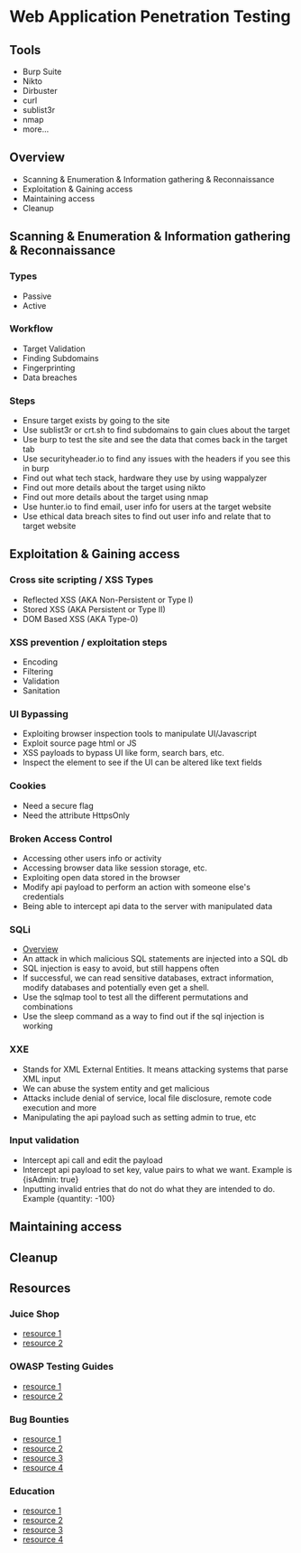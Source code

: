 # Web Application Penetration Testing

## Tools
- Burp Suite
- Nikto
- Dirbuster
- curl
- sublist3r
- nmap
- more...

## Overview
- Scanning & Enumeration & Information gathering & Reconnaissance
- Exploitation & Gaining access
- Maintaining access
- Cleanup

## Scanning & Enumeration & Information gathering & Reconnaissance
### Types
- Passive
- Active

### Workflow
- Target Validation
- Finding Subdomains
- Fingerprinting
- Data breaches

### Steps
- Ensure target exists by going to the site
- Use sublist3r or crt.sh to find subdomains to gain clues about the target
- Use burp to test the site and see the data that comes back in the target tab
- Use securityheader.io to find any issues with the headers if you see this in burp
- Find out what tech stack, hardware they use by using wappalyzer
- Find out more details about the target using nikto
- Find out more details about the target using nmap
- Use hunter.io to find email, user info for users at the target website
- Use ethical data breach sites to find out user info and relate that to target website

## Exploitation & Gaining access
### Cross site scripting / XSS Types
- Reflected XSS (AKA Non-Persistent or Type I)
- Stored XSS (AKA Persistent or Type II)
- DOM Based XSS (AKA Type-0)

### XSS prevention / exploitation steps
- Encoding
- Filtering
- Validation
- Sanitation

### UI Bypassing
- Exploiting browser inspection tools to manipulate UI/Javascript
- Exploit source page html or JS
- XSS payloads to bypass UI like form, search bars, etc.
- Inspect the element to see if the UI can be altered like text fields

### Cookies
- Need a secure flag
- Need the attribute HttpsOnly

### Broken Access Control
- Accessing other users info or activity 
- Accessing browser data like session storage, etc.
- Exploiting open data stored in the browser
- Modify api payload to perform an action with someone else's credentials
- Being able to intercept api data to the server with manipulated data

### SQLi
- [Overview](https://portswigger.net/web-security/sql-injection)
- An attack in which malicious SQL statements are injected into a SQL db
- SQL injection is easy to avoid, but still happens often
- If successful, we can read sensitive databases, extract information, modify databases and potentially even get a shell.
- Use the sqlmap tool to test all the different permutations and combinations
- Use the sleep command as a way to find out if the sql injection is working

### XXE
- Stands for XML External Entities. It means attacking systems that parse XML input
- We can abuse the system entity and get malicious
- Attacks include denial of service, local file disclosure, remote code execution and more
- Manipulating the api payload such as setting admin to true, etc


### Input validation
- Intercept api call and edit the payload
- Intercept api payload to set key, value pairs to what we want. Example is {isAdmin: true}
- Inputting invalid entries that do not do what they are intended to do. Example {quantity: -100}

## Maintaining access

## Cleanup

## Resources
### Juice Shop
  - [resource 1](https://github.com/bkimminich/juice-shop#setup)
  - [resource 2](https://bkimminich.gitbooks.io/pwning-owasp-juice-ship/content/)
### OWASP Testing Guides
  - [resource 1](https://www.owasp.org/images/1/19/OTGv4.pdf)
  - [resource 2](https://github.com/tanprathan/OWASP-Testing-Checklist)
### Bug Bounties
  - [resource 1](https://bugcrowd.com/)
  - [resource 2](https://hackerone.com/)
  - [resource 3](https://www.synack.com/red-team/)
  - [resource 4](https://www.guru99.com/bug-bounty-programs.html)
### Education
  - [resource 1](https://www.elearnsecurity.com/course/web_application_penetration_testing/)
  - [resource 2](https://porswigger.net/web-security)
  - [resource 3](https://www.giac.org/certification/web-application-penetration-tester-gwapt)
  - [resource 4](https://www.amazon.com/Web-Application-Hackers-Handbook-Exploiting/dp/1118026470)